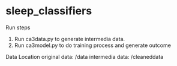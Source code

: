 # sleep_classifiers

Run steps

1. Run ca3data.py to generate intermedia data.
2. Run ca3model.py to do training process and generate outcome

Data Location
original data: /data
intermedia data: /cleaneddata
